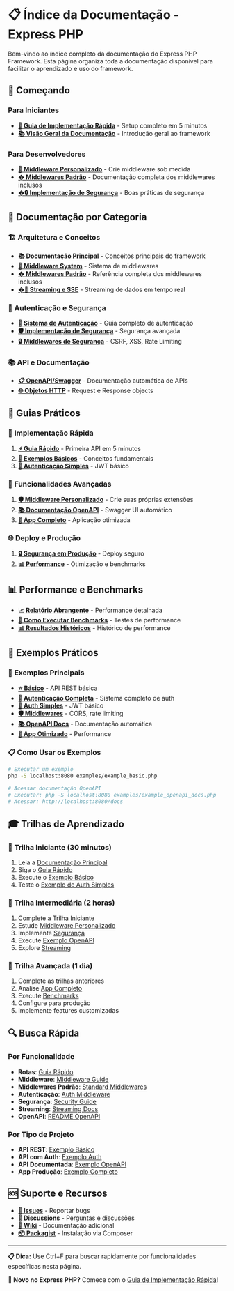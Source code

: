 # 📋 Índice da Documentação - Express PHP

Bem-vindo ao índice completo da documentação do Express PHP Framework. Esta página organiza toda a documentação disponível para facilitar o aprendizado e uso do framework.

## 🚀 **Começando**

### Para Iniciantes
- **[📖 Guia de Implementação Rápida](guides/QUICK_START_GUIDE.md)** - Setup completo em 5 minutos
- **[📚 Visão Geral da Documentação](README.md)** - Introdução geral ao framework

### Para Desenvolvedores
- **[🔧 Middleware Personalizado](guides/CUSTOM_MIDDLEWARE_GUIDE.md)** - Crie middleware sob medida
- **[�️ Middlewares Padrão](guides/STANDARD_MIDDLEWARES.md)** - Documentação completa dos middlewares inclusos
- **[�🔒 Implementação de Segurança](guides/SECURITY_IMPLEMENTATION.md)** - Boas práticas de segurança

## 📖 **Documentação por Categoria**

### 🏗️ **Arquitetura e Conceitos**
- **[📚 Documentação Principal](README.md)** - Conceitos principais do framework
- **[🎯 Middleware System](guides/CUSTOM_MIDDLEWARE_GUIDE.md)** - Sistema de middlewares
- **[�️ Middlewares Padrão](guides/STANDARD_MIDDLEWARES.md)** - Referência completa dos middlewares inclusos
- **[�📡 Streaming e SSE](pt-br/STREAMING.md)** - Streaming de dados em tempo real

### 🔐 **Autenticação e Segurança**
- **[🔑 Sistema de Autenticação](pt-br/AUTH_MIDDLEWARE.md)** - Guia completo de autenticação
- **[🛡️ Implementação de Segurança](guides/SECURITY_IMPLEMENTATION.md)** - Segurança avançada
- **[🔒 Middlewares de Segurança](guides/SECURITY_IMPLEMENTATION.md#middlewares-de-segurança)** - CSRF, XSS, Rate Limiting

### 📚 **API e Documentação**
- **[📋 OpenAPI/Swagger](../README.md#-documentação-openapi-swagger-nativa)** - Documentação automática de APIs
- **[🌐 Objetos HTTP](pt-br/objetos.md)** - Request e Response objects

## 🎯 **Guias Práticos**

### 🚀 **Implementação Rápida**
1. **[⚡ Guia Rápido](guides/QUICK_START_GUIDE.md)** - Primeira API em 5 minutos
2. **[📖 Exemplos Básicos](../examples/example_basic.php)** - Conceitos fundamentais
3. **[🔐 Autenticação Simples](../examples/example_auth_simple.php)** - JWT básico

### 🔧 **Funcionalidades Avançadas**
1. **[🛡️ Middleware Personalizado](guides/CUSTOM_MIDDLEWARE_GUIDE.md)** - Crie suas próprias extensões
2. **[📚 Documentação OpenAPI](../examples/example_openapi_docs.php)** - Swagger UI automático
3. **[🚀 App Completo](../examples/example_complete_optimizations.php)** - Aplicação otimizada

### 🌐 **Deploy e Produção**
1. **[🔒 Segurança em Produção](guides/SECURITY_IMPLEMENTATION.md)** - Deploy seguro
2. **[📊 Performance](../benchmarks/README.md)** - Otimização e benchmarks

## 📊 **Performance e Benchmarks**

- **[📈 Relatório Abrangente](../benchmarks/reports/COMPREHENSIVE_PERFORMANCE_SUMMARY.md)** - Performance detalhada
- **[🔧 Como Executar Benchmarks](../benchmarks/README.md)** - Testes de performance
- **[📊 Resultados Históricos](../benchmarks/reports/)** - Histórico de performance

## 📝 **Exemplos Práticos**

### 🌟 **Exemplos Principais**
- **[⭐ Básico](../examples/example_basic.php)** - API REST básica
- **[🔐 Autenticação Completa](../examples/example_auth.php)** - Sistema completo de auth
- **[🔑 Auth Simples](../examples/example_auth_simple.php)** - JWT básico
- **[🛡️ Middlewares](../examples/example_middleware.php)** - CORS, rate limiting
- **[📚 OpenAPI Docs](../examples/example_openapi_docs.php)** - Documentação automática
- **[🚀 App Otimizado](../examples/example_complete_optimizations.php)** - Performance

### 📋 **Como Usar os Exemplos**
```bash
# Executar um exemplo
php -S localhost:8080 examples/example_basic.php

# Acessar documentação OpenAPI
# Executar: php -S localhost:8080 examples/example_openapi_docs.php
# Acessar: http://localhost:8080/docs
```

## 🎓 **Trilhas de Aprendizado**

### 🥇 **Trilha Iniciante** (30 minutos)
1. Leia a [Documentação Principal](README.md)
2. Siga o [Guia Rápido](guides/QUICK_START_GUIDE.md)
3. Execute o [Exemplo Básico](../examples/example_basic.php)
4. Teste o [Exemplo de Auth Simples](../examples/example_auth_simple.php)

### 🥈 **Trilha Intermediária** (2 horas)
1. Complete a Trilha Iniciante
2. Estude [Middleware Personalizado](guides/CUSTOM_MIDDLEWARE_GUIDE.md)
3. Implemente [Segurança](guides/SECURITY_IMPLEMENTATION.md)
4. Execute [Exemplo OpenAPI](../examples/example_openapi_docs.php)
5. Explore [Streaming](pt-br/STREAMING.md)

### 🥉 **Trilha Avançada** (1 dia)
1. Complete as trilhas anteriores
2. Analise [App Completo](../examples/example_complete_optimizations.php)
3. Execute [Benchmarks](../benchmarks/README.md)
4. Configure para produção
5. Implemente features customizadas

## 🔍 **Busca Rápida**

### Por Funcionalidade
- **Rotas**: [Guia Rápido](guides/QUICK_START_GUIDE.md#definindo-rotas)
- **Middleware**: [Middleware Guide](guides/CUSTOM_MIDDLEWARE_GUIDE.md)
- **Middlewares Padrão**: [Standard Middlewares](guides/STANDARD_MIDDLEWARES.md)
- **Autenticação**: [Auth Middleware](pt-br/AUTH_MIDDLEWARE.md)
- **Segurança**: [Security Guide](guides/SECURITY_IMPLEMENTATION.md)
- **Streaming**: [Streaming Docs](pt-br/STREAMING.md)
- **OpenAPI**: [README OpenAPI](../README.md#-documentação-openapi-swagger-nativa)

### Por Tipo de Projeto
- **API REST**: [Exemplo Básico](../examples/example_basic.php)
- **API com Auth**: [Exemplo Auth](../examples/example_auth.php)
- **API Documentada**: [Exemplo OpenAPI](../examples/example_openapi_docs.php)
- **App Produção**: [Exemplo Completo](../examples/example_complete_optimizations.php)

## 🆘 **Suporte e Recursos**

- **[🐛 Issues](https://github.com/CAFernandes/express-php/issues)** - Reportar bugs
- **[💬 Discussions](https://github.com/CAFernandes/express-php/discussions)** - Perguntas e discussões
- **[📖 Wiki](https://github.com/CAFernandes/express-php/wiki)** - Documentação adicional
- **[📦 Packagist](https://packagist.org/packages/cafernandes/express-php)** - Instalação via Composer

---

**📋 Dica:** Use Ctrl+F para buscar rapidamente por funcionalidades específicas nesta página.

**🚀 Novo no Express PHP?** Comece com o [Guia de Implementação Rápida](guides/QUICK_START_GUIDE.md)!